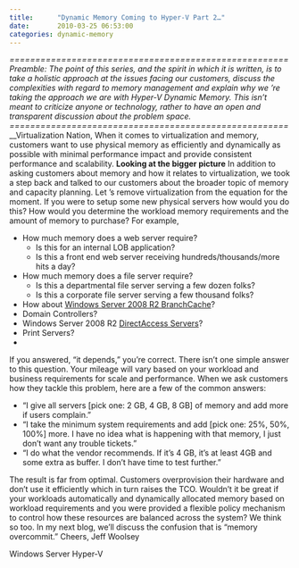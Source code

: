 ```yaml
---
title:      "Dynamic Memory Coming to Hyper-V Part 2…"
date:       2010-03-25 06:53:00
categories: dynamic-memory
---
```

_======================================================_ _Preamble: The point of this series, and the spirit in which it is written, is to take a holistic approach at the issues facing our customers, discuss the complexities with regard to memory management and explain why we ’re taking the approach we are with Hyper-V Dynamic Memory. This isn’t meant to criticize anyone or technology, rather to have an open and transparent discussion about the problem space._ _======================================================_ __Virtualization Nation, When it comes to virtualization and memory, customers want to use physical memory as efficiently and dynamically as possible with minimal performance impact and provide consistent performance and scalability. **Looking at the bigger picture** In addition to asking customers about memory and how it relates to virtualization, we took a step back and talked to our customers about the broader topic of memory and capacity planning. Let ’s remove virtualization from the equation for the moment. If you were to setup some new physical servers how would you do this? How would you determine the workload memory requirements and the amount of memory to purchase? For example, 

  * How much memory does a web server require? 
    * Is this for an internal LOB application? 
    * Is this a front end web server receiving hundreds/thousands/more hits a day? 
  * How much memory does a file server require? 
    * Is this a departmental file server serving a few dozen folks? 
    * Is this a corporate file server serving a few thousand folks? 
  * How about [Windows Server 2008 R2 BranchCache](http://www.microsoft.com/windowsserver2008/en/us/branch-cache.aspx)? 
  * Domain Controllers? 
  * Windows Server 2008 R2 [DirectAccess Servers](http://www.microsoft.com/windowsserver2008/en/us/R2-better-together.aspx)? 
  * Print Servers? 
  * <insert your application here>

If you answered, “it depends,” you’re correct. There isn’t one simple answer to this question. Your mileage will vary based on your workload and business requirements for scale and performance. When we ask customers how they tackle this problem, here are a few of the common answers: 
  * “I give all servers [pick one: 2 GB, 4 GB, 8 GB] of memory and add more if users complain.”
  * “I take the minimum system requirements and add [pick one: 25%, 50%, 100%] more. I have no idea what is happening with that memory, I just don’t want any trouble tickets.”
  * “I do what the vendor recommends. If it’s 4 GB, it’s at least 4GB and some extra as buffer. I don’t have time to test further.”

The result is far from optimal. Customers overprovision their hardware and don’t use it efficiently which in turn raises the TCO. Wouldn’t it be great if your workloads automatically and dynamically allocated memory based on workload requirements and you were provided a flexible policy mechanism to control how these resources are balanced across the system? We think so too. In my next blog, we’ll discuss the confusion that is “memory overcommit.” Cheers, Jeff Woolsey 

Windows Server Hyper-V
